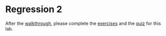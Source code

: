 # Regression 2

After the [walkthrough](Walkthrough/walkthrough.ipynb), please complete the [exercises](Exercises/exercise.ipynb) and the [quiz](https://moodle.unil.ch/mod/quiz/view.php?id=1895912) for this lab.